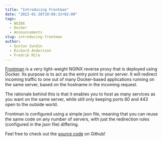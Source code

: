 ```yaml
---
title: "Introducing Frontman"
date: "2022-01-28T10:08:32+02:00"
tags:
  - NGINX
  - Docker
  - Announcements
slug: introducing-frontman
author:
  - Gustav Sundin
  - Rickard Andersson
  - Fredrik Mile
---
```


[Frontman](https://github.com/DeviesDevelopment/frontman) is a very light-weight NGINX reverse proxy that is deployed using Docker. Its purpose is to act as the entry point to your server. It will redirect incoming traffic to one out of many Docker-based applications running on the same server, based on the hostname in the incoming request. 

The rationale behind this is that it enables you to host as many services as you want on the same server, while still only keeping ports 80 and 443 open to the outside world.

Frontman is configured using a simple json file, meaning that you can reuse the same code on any number of servers, with just the redirection rules (configured in the json file) differing.

Feel free to check out the [source code](https://github.com/DeviesDevelopment/frontman) on Github!
